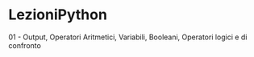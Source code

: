 # LezioniPython
 
01 - Output, Operatori Aritmetici, Variabili, Booleani, Operatori logici e di confronto
